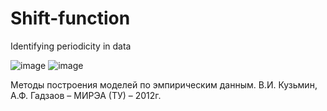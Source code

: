 # Shift-function
Identifying periodicity in data

![image](https://user-images.githubusercontent.com/47636259/133142581-06f92f9d-ff0f-412c-9a1f-0579ba7cda8b.png)
![image](https://user-images.githubusercontent.com/47636259/132986117-5d86655b-95e2-40ec-8775-12252eb1085c.png)

Методы построения моделей по эмпирическим данным. В.И. Кузьмин, А.Ф. Гадзаов – МИРЭА (ТУ) – 2012г.
